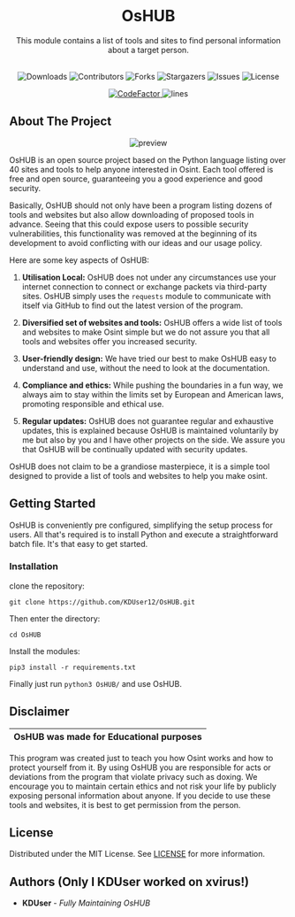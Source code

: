 <br/>
<p align="center">
  <h1 align="center">OsHUB</h1>

  <p align="center">
    This module contains a list of tools and sites to find personal information about a target person. 
    <br/>
    <br/>
  </p>
</p>

<p align="center">
  <img alt="Downloads" src="https://img.shields.io/github/downloads/KDUser12/OsHUB/total">
  <img alt="Contributors" src="https://img.shields.io/github/contributors/KDUser12/OsHUB?color=dark-green">
  <img alt="Forks" src="https://img.shields.io/github/forks/KDUser12/OsHUB?style=social">
  <img alt="Stargazers" src="https://img.shields.io/github/stars/KDUser12/OsHUB?style=social">
  <img alt="Issues" src="https://img.shields.io/github/issues/KDUser12/OsHUB">
  <img alt="License" src="https://img.shields.io/github/license/KDUser12/OsHUB">
</p>

<p align="center">
  <a href="https://www.codefactor.io/repository/github/KDUser12/OsHUB">
    <img src="https://www.codefactor.io/repository/github/DXVVAY/xvirus-tools/badge" alt="CodeFactor" />
  </a>
    <img alt="lines" src="https://sloc.xyz/github/KDUser12/OsHUB">
</p>

## About The Project

<p align="center">
  <img alt="preview" src="https://github.com/KDUser12/OsHUB/blob/master/.github/assets/Screenshot%20from%202024-08-08%2015-50-09.png?raw=true">
</p>

OsHUB is an open source project based on the Python language listing over 40 sites and tools to help anyone interested in Osint. Each tool offered is free and open source, guaranteeing you a good experience and good security.

Basically, OsHUB should not only have been a program listing dozens of tools and websites but also allow downloading of proposed tools in advance. Seeing that this could expose users to possible security vulnerabilities, this functionality was removed at the beginning of its development to avoid conflicting with our ideas and our usage policy.

Here are some key aspects of OsHUB:

1. **Utilisation Local:** OsHUB does not under any circumstances use your internet connection to connect or exchange packets via third-party sites. OsHUB simply uses the `requests` module to communicate with itself via GitHub to find out the latest version of the program.

2. **Diversified set of websites and tools:** OsHUB offers a wide list of tools and websites to make Osint simple but we do not assure you that all tools and websites offer you increased security.

3. **User-friendly design:** We have tried our best to make OsHUB easy to understand and use, without the need to look at the documentation.

4. **Compliance and ethics:** While pushing the boundaries in a fun way, we always aim to stay within the limits set by European and American laws, promoting responsible and ethical use.

5. **Regular updates:** OsHUB does not guarantee regular and exhaustive updates, this is explained because OsHUB is maintained voluntarily by me but also by you and I have other projects on the side. We assure you that OsHUB will be continually updated with security updates.

OsHUB does not claim to be a grandiose masterpiece, it is a simple tool designed to provide a list of tools and websites to help you make osint.

## Getting Started

OsHUB is conveniently pre configured, simplifying the setup process for users. All that's required is to install Python and execute a straightforward batch file. It's that easy to get started.

### Installation

 clone the repository: 
```shell
git clone https://github.com/KDUser12/OsHUB.git
```
Then enter the directory:
```shell
cd OsHUB
```
Install the modules:
```shell
pip3 install -r requirements.txt
```
Finally just run `python3 OsHUB/` and use OsHUB.

## Disclaimer

|OsHUB was made for Educational purposes|
|-------------------------------------------------|
This program was created just to teach you how Osint works and how to protect yourself from it.
By using OsHUB you are responsible for acts or deviations from the program that violate privacy such as doxing. We encourage you to maintain certain ethics and not risk your life by publicly exposing personal information about anyone. If you decide to use these tools and websites, it is best to get permission from the person.

## License

Distributed under the MIT License. See [LICENSE](https://github.com/KDUser12/OsHUB/blob/master/LICENSE) for more information.

## Authors (Only I KDUser worked on xvirus!)

* **KDUser** - *Fully Maintaining OsHUB*
